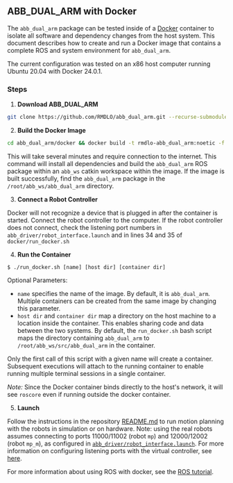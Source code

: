## ABB_DUAL_ARM with Docker

The `abb_dual_arm` package can be tested inside of a [Docker](https://www.docker.com/) container to isolate all software and dependency changes from the host system. This document describes how to create and run a Docker image that contains a complete ROS and system environment for `abb_dual_arm`.

The current configuration was tested on an x86 host computer running Ubuntu 20.04 with Docker 24.0.1.

### Steps

1. **Download ABB_DUAL_ARM**
```bash
git clone https://github.com/RMDLO/abb_dual_arm.git --recurse-submodules abb_dual_arm
```

2. **Build the Docker Image**
```bash
cd abb_dual_arm/docker && docker build -t rmdlo-abb_dual_arm:noetic -f Dockerfile.noetic ..
```

This will take several minutes and require connection to the internet. This command will install all dependencies and build the `abb_dual_arm` ROS package within an `abb_ws` catkin workspace within the image. If the image is built successfully, find the `abb_dual_arm` package in the `/root/abb_ws/abb_dual_arm` directory.

3. **Connect a Robot Controller**

Docker will not recognize a device that is plugged in after the container is started. Connect the robot controller to the computer. If the robot controller does not connect, check the listening port numbers in `abb_driver/robot_interface.launch` and in lines 34 and 35 of `docker/run_docker.sh` 

4. **Run the Container**
```
$ ./run_docker.sh [name] [host dir] [container dir]
```
Optional Parameters:
   - `name` specifies the name of the image. By default, it is `abb_dual_arm`. Multiple containers can be created from the same image by changing this parameter.
   - `host dir` and `container dir` map a directory on the host machine to a location inside the container. This enables sharing code and data between the two systems. By default, the `run_docker.sh` bash script maps the directory containing `abb_dual_arm` to `/root/abb_ws/src/abb_dual_arm` in the container.

Only the first call of this script with a given name will create a container. Subsequent executions will attach to the running container to enable running multiple terminal sessions in a single container.

*Note:* Since the Docker container binds directly to the host's network, it will see `roscore` even if running outside the docker container.

5. **Launch**

Follow the instructions in the repository [README.md](https://github.com/RMDLO/abb_dual_arm) to run motion planning with the robots in simulation or on hardware. Note: using the real robots assumes connecting to ports 11000/11002 (robot `mp`) and 12000/12002 (robot `mp_m`), as configured in [`abb_driver/robot_interface.launch`](https://github.com/RMDLO/abb_dual_arm/blob/master/abb_driver/launch/robot_interface.launch). For more information on configuring listening ports with the virtual controller, see [here](https://forums.robotstudio.com/discussion/12177/how-to-change-the-listening-port-of-the-virtual-controller-robotware-6-x-and-7-x).

For more information about using ROS with docker, see the [ROS tutorial](http://wiki.ros.org/docker/Tutorials/Docker).